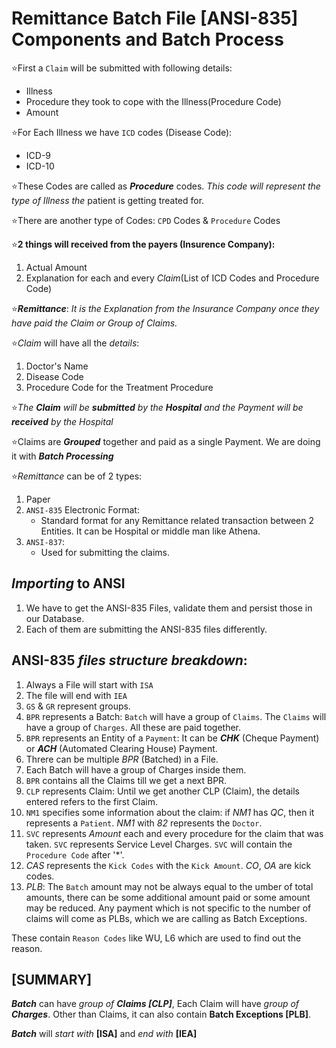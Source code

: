 # Remittance Batch File [ANSI-835] Components and Batch Process

⭐First a `Claim` will be submitted with following details:

* Illness
* Procedure they took to cope with the Illness(Procedure Code)
* Amount

⭐For Each Illness we have `ICD` codes (Disease Code):

* ICD-9
* ICD-10

⭐These Codes are called as ***Procedure*** codes. *This code will represent the type of Illness the*
patient is getting treated for.

⭐There are another type of Codes:
 `CPD` Codes & `Procedure` Codes

⭐**2 things will received from the payers (Insurence Company):**

 1. Actual Amount
 2. Explanation for each and every *Claim*(List of ICD Codes and Procedure Code)

⭐***Remittance***:
 *It is the Explanation from the Insurance Company once they have paid the Claim or Group of Claims.*

⭐*Claim* will have all the *details*:

 1. Doctor's Name
 2. Disease Code
 3. Procedure Code for the Treatment Procedure

⭐*The **Claim** will be ***submitted*** by the **Hospital** and the Payment will be ***received*** by the Hospital*

⭐Claims are ***Grouped*** together and paid as a single Payment.
 We are doing it with ***Batch Processing***

⭐*Remittance* can be of 2 types:

 1. Paper
 2. `ANSI-835` Electronic Format:
    * Standard format for any Remittance related transaction between 2 Entities. It can be Hospital or middle man like Athena.
 3. `ANSI-837`:
    * Used for submitting the claims.

## ***Importing*** to ANSI

 1. We have to get the ANSI-835 Files, validate them and persist those in our Database.
 2. Each of them are submitting the ANSI-835 files differently.

## **ANSI-835** *files structure breakdown*:

 1. Always a File will start with `ISA`
 2. The file will end with `IEA`
 3. `GS` & `GR` represent groups.
 4. `BPR` represents a Batch:
   `Batch` will have a group of `Claims`.
   The `Claims` will have a group of `Charges`.
   All these are paid together.
 5. `BPR` represents an Entity of a `Payment`:
   It can be ***CHK*** (Cheque Payment) or ***ACH*** (Automated Clearing House) Payment.
 6. Threre can be multiple *BPR* (Batched) in a File.
 7. Each Batch will have a group of Charges inside them.
 8. `BPR` contains all the Claims till we get a next BPR.
 9. `CLP` represents Claim:
  Until we get another CLP (Claim), the details entered refers to the first Claim.
 10. `NM1` specifies some information about the claim:
   if *NM1* has *QC*, then it represents a `Patient`.
   *NM1* with *82* represents the `Doctor`.
 11. `SVC` represents *Amount* each and every procedure for the claim that was taken.
  `SVC` represents Service Level Charges.
   `SVC` will contain the `Procedure Code` after '*'.
 12. *CAS* represents the `Kick Codes` with the `Kick Amount`.
  *CO*, *OA* are kick codes.
 13. *PLB*:
   The `Batch` amount may not be always equal to the umber of total amounts, there can be some additional amount paid or some amount may be reduced.
   Any payment which is not specific to the number of claims will come as PLBs, which we are calling as Batch Exceptions.

   These contain `Reason Codes` like WU, L6 which are used to find out the reason.

## **[SUMMARY]**

***Batch*** can have *group of **Claims [CLP]***, Each Claim will have *group of **Charges***. Other than Claims, it can also contain **Batch Exceptions [PLB]**.

***Batch*** will *start with* **[ISA]** and *end with* **[IEA]**
